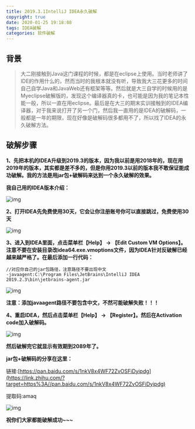 ```yaml
---
title: 2019.3.1IntelliJ IDEA永久破解
copyright: true
date: 2020-01-25 19:18:08
tags: IDEA破解
categories: 软件破解
---
```


## 背景

> 大二刚接触到Java这门课程的时候，都是在eclipse上使用。当时老师讲了IDE的作用什么的，然而当时的我根本就没有听，导致我大三花更多的时间自己自学Java和JavaWeb还有框架等等。然后就是大三自学的时候用的是Myeclipse破解版的，发现这个编译器真的卡，也可能是因为我的笔记本性能一般，所以一直在用eclipse。最后是在大三的期末实训接触到的IDEA编译器，对于我来说打开了另一个门，然后我一直用的是IDEA的破解码，一般都是一年的期限，现在好像是破解码很多都用不了，所以找了IDEA的永久破解方法。

<!--more-->

## 破解步骤

**1、先把本机的IDEA升级到2019.3的版本，因为我以前是用2018年的，现在用2019年的版本，其实都是差不多的，但是你用2019.3以前的版本我不敢保证能成功破解。我的方法是用jar包+破解码来达到一个永久破解的效果。**

**我自己用的IDEA版本介绍：**

![img](https://pic1.zhimg.com/80/v2-a40d2b362951818fd455a873a80183d0_hd.jpg)

**2、打开IDEA先免费使用30天，它会让你注册账号你可以直接跳过，免费使用30天**

![img](https://pic2.zhimg.com/80/v2-d24804ee0ff26a74632183aec4de8be1_hd.jpg)

**3、进入到IDEA里面，点击菜单栏【Help】 -> 【Edit Custom VM Options】。注意不要在安装目录改idea64.exe.vmoptions文件，因为IDEA针对反破解已经越来越严格了。在最后添加一行代码：**

```text
//对应你自己的jar包路径，注意路径不要出现中文
-javaagent:C:\Program Files\JetBrains\IntelliJ IDEA 2019.2.3\bin\jetbrains-agent.jar
```

![img](https://pic4.zhimg.com/80/v2-cd6162669466f4d123dc134fbc167e43_hd.jpg)

**注意：添加javaagent路径不要包含中文，不然可能破解失败！！！**

**4、重启IDEA，然后点击菜单栏【Help】 -> 【Register】。然后在Activation code加入破解码。**

![img](https://pic3.zhimg.com/80/v2-28b0072e006ec54d67cf4b98afe535c6_hd.jpg)

**然后破解完它就显示有效期到2089年了。**

**jar包+破解码的分享在这里：**

链接:[https://pan.baidu.com/s/1nkV8x4WF72ZvOSFiDyipdg](https://link.zhihu.com/?target=https%3A//pan.baidu.com/s/1nkV8x4WF72ZvOSFiDyipdg)

提取码:amaq 

![img](https://pic1.zhimg.com/80/v2-60b3c2f0f8f4b791fb74e6639a0ac374_hd.jpg)

**祝你们大家都能破解成功~~~**